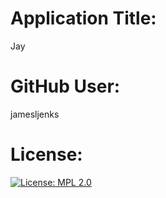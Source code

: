 
  # Application Title:
  Jay

  # GitHub User:
  jamesljenks

  # License:
  [![License: MPL 2.0](https://img.shields.io/badge/License-MPL%202.0-brightgreen.svg)](https://opensource.org/licenses/MPL-2.0)
  